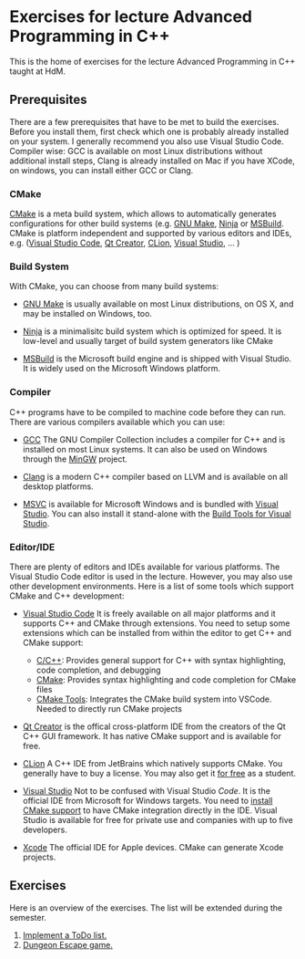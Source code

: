 # Exercises for lecture Advanced Programming in C++

This is the home of exercises for the lecture Advanced Programming in C++ taught at HdM.

## Prerequisites

There are a few prerequisites that have to be met to build the exercises. Before you install them, first check which one is probably already installed on your system. I generally recommend you also use Visual Studio Code. Compiler wise: GCC is available on most Linux distributions without additional install steps, Clang is already installed on Mac if you have XCode, on windows, you can install either GCC or Clang.

### CMake

[CMake](https://cmake.org/) is a meta build system, which allows to automatically generates configurations for other build systems (e.g. [GNU Make](https://www.gnu.org/software/make/), [Ninja](https://ninja-build.org/) or [MSBuild](https://github.com/microsoft/msbuild). CMake is platform independent and supported by various editors and IDEs, e.g. ([Visual Studio Code](https://code.visualstudio.com/), [Qt Creator](https://www.qt.io/product), [CLion](https://www.jetbrains.com/clion/), [Visual Studio](https://visualstudio.microsoft.com/vs/), ... )

### Build System

With CMake, you can choose from many build systems:

- [GNU Make](https://www.gnu.org/software/make/) is usually available on most Linux distributions, on OS X, and may be installed on Windows, too.

- [Ninja](https://ninja-build.org/) is a minimalisitc build system which is optimized for speed. It is low-level and usually target of build system generators like CMake

- [MSBuild](https://github.com/microsoft/msbuild) is the Microsoft build engine and is shipped with Visual Studio. It is widely used on the Microsoft Windows platform.

### Compiler

C++ programs have to be compiled to machine code before they can run. There are various compilers available which you can use:

- [GCC](https://gcc.gnu.org/) The GNU Compiler Collection includes a compiler for C++ and is installed on most Linux systems. It can also be used on Windows through the [MinGW](http://www.mingw.org/) project.

- [Clang](https://clang.llvm.org/) is a modern C++ compiler based on LLVM and is available on all desktop platforms.

- [MSVC](https://de.wikipedia.org/wiki/Visual_C%2B%2B) is available for Microsoft Windows and is bundled with [Visual Studio](https://visualstudio.microsoft.com/vs/). You can also install it stand-alone with the [Build Tools for Visual Studio](https://visualstudio.microsoft.com/downloads/#build-tools-for-visual-studio-2019).

### Editor/IDE

There are plenty of editors and IDEs available for various platforms. The Visual Studio Code editor is used in the lecture. However, you may also use other development environments. Here is a list of some tools which support CMake and C++ development:

- [Visual Studio Code](https://code.visualstudio.com/) It is freely available on all major platforms and it supports C++ and CMake through extensions. You need to setup some extensions which can be installed from within the editor to get C++ and CMake support:

  - [C/C++](https://github.com/microsoft/vscode-cpptools): Provides general support for C++ with syntax highlighting, code completion, and debugging
  - [CMake](https://github.com/twxs/vs.language.cmake): Provides syntax highlighting and code completion for CMake files
  - [CMake Tools](https://github.com/microsoft/vscode-cmake-tools): Integrates the CMake build system into VSCode. Needed to directly run CMake projects

- [Qt Creator](https://www.qt.io/product) is the offical cross-platform IDE from the creators of the Qt C++ GUI framework. It has native CMake support and is available for free.

- [CLion](https://www.jetbrains.com/clion/) A C++ IDE from JetBrains which natively supports CMake. You generally have to buy a license. You may also get it [for free](https://www.jetbrains.com/de-de/community/education/#students) as a student.

- [Visual Studio](https://visualstudio.microsoft.com/vs/) Not to be confused with Visual Studio _Code_. It is the official IDE from Microsoft for Windows targets. You need to [install CMake support](https://docs.microsoft.com/de-de/cpp/build/cmake-projects-in-visual-studio?view=vs-2019) to have CMake integration directly in the IDE. Visual Studio is available for free for private use and companies with up to five developers.

- [Xcode](https://developer.apple.com/xcode/) The official IDE for Apple devices. CMake can generate Xcode projects.

## Exercises

Here is an overview of the exercises. The list will be extended during the semester.

1. [Implement a ToDo list.](doc/todo_list.md)
2. [Dungeon Escape game.](doc/dungeon_escape.md)
